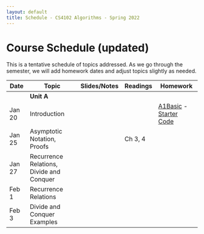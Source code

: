```yaml
---
layout: default
title: Schedule - CS4102 Algorithms - Spring 2022 
---
```


# Course Schedule (updated)

This is a tentative schedule of topics addressed.  As we go through the semester, we will add homework dates and adjust topics slightly as needed.

| Date    | Topic                                    | Slides/Notes | Readings | Homework |
| ------- | ------                                   | -----        | ------   | -------  |
|         | **Unit A**                               |              |          |          |
| Jan 20  | Introduction                             |              |          | [A1Basic](unita/basic/latex/cs4102_A1basic.pdf) - [Starter Code](unita/basic/latex/cs4102_A1basic.zip)        |
| Jan 25  | Asymptotic Notation, Proofs              |              | Ch 3, 4  |          |
| Jan 27  | Recurrence Relations, Divide and Conquer |              |          |          |
| Feb 1   | Recurrence Relations                     |              |          |          |
| Feb 3   | Divide and Conquer Examples              |              |          |          |


